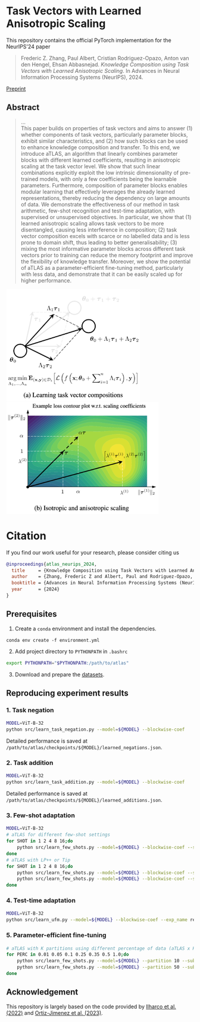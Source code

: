 
<!-- > [!NOTE]
> The repository is still being cleaned up. More documentation will be released soon. -->

# Task Vectors with Learned Anisotropic Scaling

This repository contains the official PyTorch implementation for the NeurIPS'24 paper
> Frederic Z. Zhang, Paul Albert, Cristian Rodriguez-Opazo, Anton van den Hengel, Ehsan Abbasnejad.
_Knowledge Composition using Task Vectors with Learned Anisotropic Scaling_.
In Advances in Neural Information Processing Systems (NeurIPS), 2024.

<a href="http://arxiv.org/abs/2407.02880">Preprint</a>

## Abstract
> ...<br/>This paper builds on properties of task vectors and aims to answer (1) whether components of task vectors, particularly parameter blocks, exhibit similar characteristics, and (2) how such blocks can be used to enhance knowledge composition and transfer. To this end, we introduce aTLAS, an algorithm that linearly combines parameter blocks with different learned coefficients, resulting in anisotropic scaling at the task vector level. We show that such linear combinations explicitly exploit the low intrinsic dimensionality of pre-trained models, with only a few coefficients being the learnable parameters. Furthermore, composition of parameter blocks enables modular learning that effectively leverages the already learned representations, thereby reducing the dependency on large amounts of data. We demonstrate the effectiveness of our method in task arithmetic, few-shot recognition and test-time adaptation, with supervised or unsupervised objectives. In particular, we show that (1) learned anisotropic scaling allows task vectors to be more disentangled, causing less interference in composition; (2) task vector composition excels with scarce or no labelled data and is less prone to domain shift, thus leading to better generalisability; (3) mixing the most informative parameter blocks across different task vectors prior to training can reduce the memory footprint and improve the flexibility of knowledge transfer. Moreover, we show the potential of aTLAS as a parameter-efficient fine-tuning method, particularly with less data, and demonstrate that it can be easily scaled up for higher performance.

<img src="./assets/teaser_a.png" height="300">&nbsp;&nbsp;<img src="./assets/teaser_b.png" height="300">

# Citation
If you find our work useful for your research, please consider citing us
```bibtex
@inproceedings{atlas_neurips_2024,
  title     = {Knowledge Composition using Task Vectors with Learned Anisotropic Scaling},
  author    = {Zhang, Frederic Z and Albert, Paul and Rodriguez-Opazo, Cristian and van den Hengel, Anton and Abbasnejad, Ehsan},
  booktitle = {Advances in Neural Information Processing Systems (NeurIPS)},
  year      = {2024}
}
```

## Prerequisites
1. Create a `conda` environment and install the dependencies.
```
conda env create -f environment.yml
```
2. Add project directory to `PYTHONPATH` in `.bashrc`
```bash
export PYTHONPATH="$PYTHONPATH:/path/to/atlas"
```
3. Download and prepare the [datasets](./DATASETS.md).

## Reproducing experiment results

### 1. Task negation
```bash
MODEL=ViT-B-32
python src/learn_task_negation.py --model=${MODEL} --blockwise-coef 
```
Detailed performance is saved at `/path/to/atlas/checkpoints/${MODEL}/learned_negations.json`.
### 2. Task addition
```bash
MODEL=ViT-B-32
python src/learn_task_addition.py --model=${MODEL} --blockwise-coef 
```
Detailed performance is saved at `/path/to/atlas/checkpoints/${MODEL}/learned_additions.json`.
### 3. Few-shot adaptation
```bash
MODEL=ViT-B-32
# aTLAS for different few-shot settings
for SHOT in 1 2 4 8 16;do
    python src/learn_few_shots.py --model=${MODEL} --blockwise-coef --subsample ${SHOT} --exp_name results/${MODEL}_atlas/${SHOT}-shot/
done
# aTLAS with LP++ or Tip
for SHOT in 1 2 4 8 16;do
    python src/learn_few_shots.py --model=${MODEL} --blockwise-coef --subsample ${SHOT} --exp_name results/${MODEL}_atlas_w_tip/${SHOT}-shot/ --adapter tip
    python src/learn_few_shots.py --model=${MODEL} --blockwise-coef --subsample ${SHOT} --exp_name results/${MODEL}_atlas_w_lpp/${Shot}-shot/ --adapter lpp
done
```
### 4. Test-time adaptation
```bash
MODEL=ViT-B-32
python src/learn_ufm.py --model=${MODEL} --blockwise-coef --exp_name results/${MODEL}/tta/
```
### 5. Parameter-efficient fine-tuning
```bash
# aTLAS with K partitions using different percentage of data (aTLAS x K)
for PERC in 0.01 0.05 0.1 0.25 0.35 0.5 1.0;do
    python src/learn_few_shots.py --model=${MODEL} --partition 10 --subsample ${PERC} --exp_name results/${MODEL}_atlasx10/${PERC}/
    python src/learn_few_shots.py --model=${MODEL} --partition 50 --subsample ${PERC} --exp_name results/${MODEL}_atlasx50/${PERC}/
done
```

## Acknowledgement

This repository is largely based on the code provided by [Ilharco et al. (2022)](https://github.com/mlfoundations/task_vectors) and [Ortiz-Jimenez et al. (2023)](https://github.com/gortizji/tangent_task_arithmetic).
